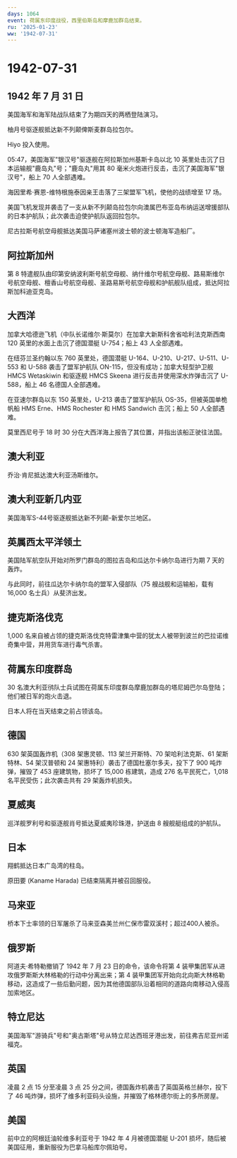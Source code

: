 ```yaml
---
days: 1064
event: 荷属东印度战役，西里伯斯岛和摩鹿加群岛结束。
ru: '2025-01-23'
ww: '1942-07-31'
---
```


# 1942-07-31

## 1942 年 7 月 31 日

美国海军和海军陆战队结束了为期四天的两栖登陆演习。

柚月号驱逐舰抵达新不列颠俾斯麦群岛拉包尔。

Hiyo 投入使用。

05:47，美国海军"银汉号"驱逐舰在阿拉斯加州基斯卡岛以北 10
英里处击沉了日本运输舰"鹿岛丸"号；"鹿岛丸"用其 80
毫米火炮进行反击，击沉了美国海军"银汉号"，船上 70 人全部遇难。

海因里希·赛恩-维特根施泰因亲王击落了三架盟军飞机，使他的战绩增至 17 场。

美国飞机发现并袭击了一支从新不列颠岛拉包尔向澳属巴布亚岛布纳运送增援部队的日本护航队；此次袭击迫使护航队返回拉包尔。

尼古拉斯号航空母舰抵达美国马萨诸塞州波士顿的波士顿海军造船厂。

## 阿拉斯加州

第 8
特遣舰队由印第安纳波利斯号航空母舰、纳什维尔号航空母舰、路易斯维尔号航空母舰、檀香山号航空母舰、圣路易斯号航空母舰和护航舰队组成，抵达阿拉斯加科迪亚克岛。

## 大西洋

加拿大哈德逊飞机（中队长诺维尔·斯莫尔）在加拿大新斯科舍省哈利法克斯西南
120 英里的水面上击沉了德国潜艇 U-754；船上 43 人全部遇难。

在纽芬兰圣约翰以东 760 英里处，德国潜艇
U-164、U-210、U-217、U-511、U-553 和 U-588 袭击了盟军护航队
ON-115，但没有成功；加拿大轻型护卫舰 HMCS Wetaskiwin 和驱逐舰 HMCS
Skeena 进行反击并使用深水炸弹击沉了 U-588，船上 46 名德国人全部遇难。

在亚速尔群岛以东 150 英里处，U-213 袭击了盟军护航队
OS-35，但被英国单桅帆船 HMS Erne、HMS Rochester 和 HMS Sandwich
击沉；船上 50 人全部遇难。

莫里西尼号于 18 时 30 分在大西洋海上报告了其位置，并指出该船正驶往法国。

## 澳大利亚

乔治·肯尼抵达澳大利亚汤斯维尔。

## 澳大利亚新几内亚

美国海军S-44号驱逐舰抵达新不列颠-新爱尔兰地区。

## 英属西太平洋领土

美国陆军航空队开始对所罗门群岛的图拉吉岛和瓜达尔卡纳尔岛进行为期 7
天的轰炸。

与此同时，前往瓜达尔卡纳尔岛的盟军入侵部队（75 艘战舰和运输船，载有
16,000 名士兵）从斐济出发。

## 捷克斯洛伐克

1,000
名来自被占领的捷克斯洛伐克特雷津集中营的犹太人被带到波兰的巴拉诺维奇集中营，并用货车进行毒气杀害。

## 荷属东印度群岛

30
名澳大利亚鸻队士兵试图在荷属东印度群岛摩鹿加群岛的塔尼姆巴尔岛登陆；他们被日军的炮火击退。

日本人将在当天结束之前占领该岛。

## 德国

630 架英国轰炸机（308 架惠灵顿、113 架兰开斯特、70 架哈利法克斯、61
架斯特林、54 架汉普顿和 24 架惠特利）袭击了德国杜塞尔多夫，投下了 900
吨炸弹，摧毁了 453 座建筑物，损坏了 15,000 栋建筑，造成 276
名平民死亡，1,018 名平民受伤；此次袭击共有 29 架轰炸机损失。

## 夏威夷

巡洋舰罗利号和驱逐舰肖号抵达夏威夷珍珠港，护送由 8 艘舰艇组成的护航队。

## 日本

翔鹤抵达日本广岛湾的柱岛。

原田要 (Kaname Harada) 已结束隔离并被召回服役。

## 马来亚

桥本下士率领的日军屠杀了马来亚森美兰州仁保市雷双溪村；超过400人被杀。

## 俄罗斯

阿道夫·希特勒撤销了 1942 年 7 月 23 日的命令，该命令将第 4
装甲集团军从进攻俄罗斯斯大林格勒的行动中分离出来；第 4
装甲集团军开始向北向斯大林格勒移动，这造成了一些后勤问题，因为其他德国部队沿着相同的道路向南移动入侵高加索地区。

## 特立尼达

美国海军"游骑兵"号和"奥古斯塔"号从特立尼达西班牙港出发，前往弗吉尼亚州诺福克。

## 英国

凌晨 2 点 15 分至凌晨 3 点 25
分之间，德国轰炸机袭击了英国英格兰赫尔，投下了 46
吨炸弹，损坏了维多利亚码头设施，并摧毁了格林德尔街上的多所房屋。

## 美国

前中立的阿根廷油轮维多利亚号于 1942 年 4 月被德国潜艇 U-201
损坏，随后被美国征用，重新服役为巴拿马船库尔佩珀号。
